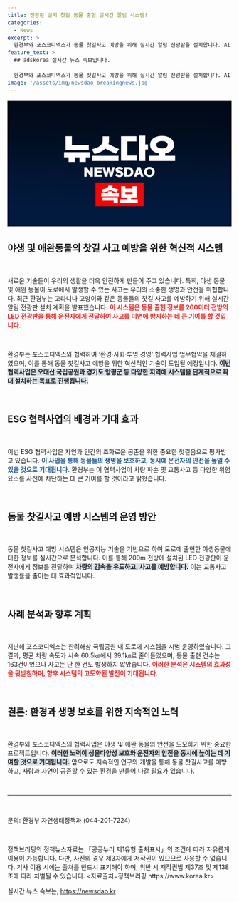 ```yaml
---
title: 전광판 설치 찻길 동물 출현 실시간 알림 시스템!
categories:
  - News
excerpt: >
  환경부와 포스코디엑스가 동물 찻길사고 예방을 위해 실시간 알림 전광판을 설치합니다. AI 기반 시스템으로 차량 속도를 줄이며, 안전한 도로를 만들어 생물다양성 보전에 기여할 계획입니다.
feature_text: >
  ## adskorea 실시간 뉴스 속보입니다.

  환경부와 포스코디엑스가 동물 찻길사고 예방을 위해 실시간 알림 전광판을 설치합니다. AI 기반 시스템으로 차량 속도를 줄이며, 안전한 도로를 만들어 생물다양성 보전에 기여할 계획입니다.
image: '/assets/img/newsdao_breakingnews.jpg'
---
```


<p><img src="/assets/img/newsdao_breakingnews.jpg" alt="adskorea 속보" /></p>

<h2 data-ke-size="size26">야생 및 애완동물의 찻길 사고 예방을 위한 혁신적 시스템</h2>

<p data-ke-size="size16">&nbsp;</p>

<p>새로운 기술들이 우리의 생활을 더욱 안전하게 만들어 주고 있습니다. 특히, 야생 동물 및 애완 동물이 도로에서 발생할 수 있는 사고는 우리의 소중한 생명과 안전을 위협합니다. 최근 환경부는 고라니나 고양이와 같은 동물들의 찻길 사고를 예방하기 위해 실시간 알림 전광판 설치 계획을 발표했습니다. <b><span style="color: #ee2323;">이 시스템은 동물 출현 정보를 200미터 전방의 LED 전광판을 통해 운전자에게 전달하여 사고를 미연에 방지하는 데 큰 기여를 할 것입니다.</span></b></p>

<p data-ke-size="size16">&nbsp;</p>

<p>환경부는 포스코디엑스와 협력하여 ‘환경·사회·투명 경영’ 협력사업 업무협약을 체결하였으며, 이를 통해 동물 찻길사고 예방을 위한 혁신적인 기술이 도입될 예정입니다. <b><span style="background-color: #21538527;">이번 협력사업은 오대산 국립공원과 경기도 양평군 등 다양한 지역에 시스템을 단계적으로 확대 설치하는 목표로 진행됩니다.</span></b></p>

<p data-ke-size="size16">&nbsp;</p>

<h2 data-ke-size="size26">ESG 협력사업의 배경과 기대 효과</h2>

<p data-ke-size="size16">&nbsp;</p>

<p>이번 ESG 협력사업은 자연과 인간의 조화로운 공존을 위한 중요한 첫걸음으로 평가받고 있습니다. <b><span style="color: #1a5490;">이 사업을 통해 동물들의 생명을 보호하고, 동시에 운전자의 안전을 높일 수 있을 것으로 기대됩니다.</span></b> 환경부는 이 협력사업이 차량 파손 및 교통사고 등 다양한 위험 요소를 사전에 차단하는 데 큰 기여를 할 것이라고 밝혔습니다.</p>

<p data-ke-size="size16">&nbsp;</p>

<h2 data-ke-size="size26">동물 찻길사고 예방 시스템의 운영 방안</h2>

<p data-ke-size="size16">&nbsp;</p>

<p>동물 찻길사고 예방 시스템은 인공지능 기술을 기반으로 하여 도로에 출현한 야생동물에 대한 정보를 실시간으로 분석합니다. 이를 통해 200m 전방에 설치된 LED 전광판이 운전자에게 정보를 전달하여 <b><span style="background-color: #21538527;">차량의 감속을 유도하고, 사고를 예방합니다.</span></b> 이는 교통사고 발생률을 줄이는 데 효과적입니다. </p>

<p data-ke-size="size16">&nbsp;</p>

<h2 data-ke-size="size26">사례 분석과 향후 계획</h2>

<p data-ke-size="size16">&nbsp;</p>

<p>지난해 포스코디엑스는 한려해상 국립공원 내 도로에 시스템을 시범 운영하였습니다. 그 결과, 평균 차량 속도가 시속 60.5㎞에서 39.1㎞로 줄어들었으며, 동물 출현 건수는 163건이었으나 사고는 단 한 건도 발생하지 않았습니다. <b><span style="color: #ee2323;">이러한 분석은 시스템의 효과성을 뒷받침하며, 향후 시스템의 고도화된 발전이 기대됩니다.</span></b> </p>

<p data-ke-size="size16">&nbsp;</p>

<h2 data-ke-size="size26">결론: 환경과 생명 보호를 위한 지속적인 노력</h2>

<p data-ke-size="size16">&nbsp;</p>

<p>환경부와 포스코디엑스의 협력사업은 야생 및 애완 동물의 안전을 도모하기 위한 중요한 프로젝트입니다. <b><span style="background-color: #21538527;">이러한 노력이 생물다양성 보호와 운전자의 안전을 동시에 높이는 데 기여할 것으로 기대됩니다.</span></b> 앞으로도 지속적인 연구와 개발을 통해 동물 찻길사고를 예방하고, 사람과 자연이 공존할 수 있는 환경을 만들어 나갈 필요가 있습니다.</p>

<p data-ke-size="size16">&nbsp;</p>

<hr />

<p data-ke-size="size16">&nbsp;</p>

<p>문의: 환경부 자연생태정책과 (044-201-7224)</p>

<p data-ke-size="size16">&nbsp;</p>

<p>정책브리핑의 정책뉴스자료는 「공공누리 제1유형:출처표시」의 조건에 따라 자유롭게 이용이 가능합니다. 다만, 사진의 경우 제3자에게 저작권이 있으므로 사용할 수 없습니다. 기사 이용 시에는 출처를 반드시 표기해야 하며, 위반 시 저작권법 제37조 및 제138조에 따라 처벌될 수 있습니다. &lt;자료출처=정책브리핑 https://www.korea.kr></p>
실시간 뉴스 속보는, <a href="https://newsdao.kr" rel="dofollow">https://newsdao.kr</a>


